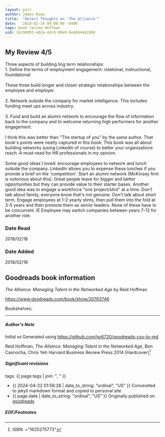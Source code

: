 ```yaml
---
layout: post
author: James Rowe
title:  "Detect Thoughts on 'The Alliance'"
date:   2018-02-18 00:00:00 -0400
tags: book review Hoffman 
uid: 1bc96891-e02a-44c8-90e9-6eabb4a82d84
---
```


<!-- highly dependent on how you personally use jekyll templates, and how you want this to show up -->
<!-- escape any jekyll keys with double brackets -->

## My Review 4/5

Three aspects of building ling term relationships:<br/>1. Define the terms of employment engagement: rotational, instructional, foundational<br/><br/>These three build longer and closer strategic relationships between the employee and employer. <br/><br/>2. Network outside the company for market intelligence. This includes funding meet ups across industry. <br/><br/>3. Fund and build an alumni network to encourage the flow of information back to the company and to welcome returning high performers for another engagement.<br/><br/>I think this was better than "The startup of you" by the same author. That book's points were neatly captured in this book. This book was all about building networks (using LinkedIn of course) to better your organizations reach. A must-read for HR professionals in my opinion. <br/><br/>Some good ideas I loved: encourage employees to network and lunch outside the company. LinkedIn allows you to expense these lunches if you provide a brief on the 'competition'. Start an alumni network (McKinsey firm is notorious about this). Great people leave for bigger and better opportunities but they can provide value to their starter bases. Another good idea was to engage a workforce "one project/stint" at a time. Don't talk about family, everyone know that's not genuine. Don't talk about short term. Engage employees at 1-2 yearly stints, then pull them into the fold at 3-5 years and then promote them as senior leaders. None of these have to be concurrent. IE Employee may switch companies between years 7-12 for another role.

### Date Read
2018/02/18

### Date Added
2018/02/18

## Goodreads book information

*The Alliance: Managing Talent in the Networked Age* by Reid Hoffman

https://www.goodreads.com/book/show/20763746

Bookshelves: 

---

##### Author's Note

Initial `md` Generated using https://github.com/jsr6720/goodreads-csv-to-md

Reid Hoffman, *The Alliance: Managing Talent in the Networked Age*, Ben Casnocha, Chris Yeh Harvard Business Review Press 2014 (Hardcover)[^1]

##### Significant revisions

tags: {{ page.tags | join: ", " }} <!-- todo move this somewhere -->

- {{ 2024-04-22 01:58:28 | date_to_string: "ordinal", "US" }} Convereted to jekyll markdown format and copied to personal site
- {{ page.date | date_to_string: "ordinal", "US" }} Originally published on [goodreads](https://www.goodreads.com)

##### EOF/Footnotes

[^1]: ISBN: ="1625275773"
